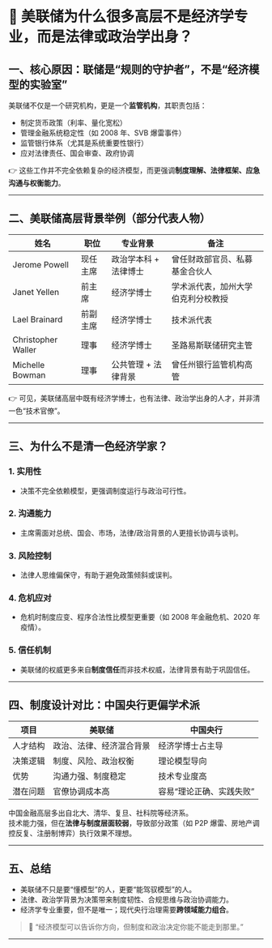 # 🏦 美联储为什么很多高层不是经济学专业，而是法律或政治学出身？

## 一、核心原因：联储是“规则的守护者”，不是“经济模型的实验室”

美联储不仅是一个研究机构，更是一个**监管机构**，其职责包括：

- 制定货币政策（利率、量化宽松）  
- 管理金融系统稳定性（如 2008 年、SVB 爆雷事件）  
- 监管银行体系（尤其是系统重要性银行）  
- 应对法律责任、国会审查、政府协调  

👉 这些工作并不完全依赖复杂的经济模型，而更强调**制度理解、法律框架、应急沟通与权衡能力**。

---

## 二、美联储高层背景举例（部分代表人物）

| 姓名 | 职位 | 专业背景 | 备注 |
|------|------|----------|------|
| Jerome Powell | 现任主席 | 政治学本科 + 法律博士 | 曾任财政部官员、私募基金合伙人 |
| Janet Yellen | 前主席 | 经济学博士 | 学术派代表，加州大学伯克利分校教授 |
| Lael Brainard | 前副主席 | 经济学博士 | 技术派代表 |
| Christopher Waller | 理事 | 经济学博士 | 圣路易斯联储研究主管 |
| Michelle Bowman | 理事 | 公共管理 + 法律背景 | 曾任州银行监管机构高管 |

👉 可见，美联储高层中既有经济学博士，也有法律、政治学出身的人才，并非清一色“技术官僚”。

---

## 三、为什么不是清一色经济学家？

### 1. 实用性
- 决策不完全依赖模型，更强调制度运行与政治可行性。  

### 2. 沟通能力
- 主席需面对总统、国会、市场，法律/政治背景的人更擅长协调与谈判。  

### 3. 风险控制
- 法律人思维偏保守，有助于避免政策倾斜或误判。  

### 4. 危机应对
- 危机时制度应变、程序合法性比模型更重要（如 2008 年金融危机、2020 年疫情）。  

### 5. 信任机制
- 美联储的权威更多来自**制度信任**而非技术权威，法律背景有助于巩固信任。

---

## 四、制度设计对比：中国央行更偏学术派

| 项目 | 美联储 | 中国央行 |
|------|--------|----------|
| 人才结构 | 政治、法律、经济混合背景 | 经济学博士占主导 |
| 决策逻辑 | 制度、风险、政治权衡 | 理论模型导向 |
| 优势 | 沟通力强、制度稳定 | 技术专业度高 |
| 潜在问题 | 官僚协调成本高 | 容易“理论正确、实践失败” |

中国金融高层多出自北大、清华、复旦、社科院等经济系。  
技术能力强，但在**法律与制度层面较弱**，导致部分政策（如 P2P 爆雷、房地产调控反复、注册制博弈）执行效果不理想。

---

## 五、总结

- 美联储不只是要“懂模型”的人，更要“能驾驭模型”的人。  
- 法律、政治学背景为决策带来制度韧性、合规思维与政治协调能力。  
- 经济学专业重要，但不是唯一；现代央行治理需要**跨领域能力组合**。

> 📌 “经济模型可以告诉你方向，但制度和政治决定你能不能走到那里。”

---
